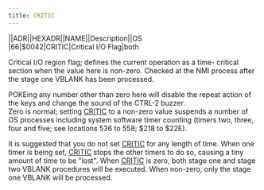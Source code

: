 ```yaml
---
title: CRITIC
---
```

||ADR||HEXADR||NAME||Description||OS  
|66|$0042|CRITIC|Critical I/O Flag|both  
  
Critical I/O region flag; defines the current operation as a time- critical section when the value here is non-zero. Checked at the NMI process after the stage one VBLANK has been processed.  
  
POKEing any number other than zero here will disable the repeat action of the keys and change the sound of the CTRL-2 buzzer.  
Zero is normal; setting [CRITIC](../CRITIC/index.md) to a non-zero value suspends a number of OS processes including system software timer counting (timers two, three, four and five; see locations 536 to 558; $218 to $22E).  
  
It is suggested that you do not set [CRITIC](../CRITIC/index.md) for any length of time. When one timer is being set, [CRITIC](../CRITIC/index.md) stops the other timers to do so, causing a tiny amount of time to be "lost". When [CRITIC](../CRITIC/index.md) is zero, both stage one and stage two VBLANK procedures will be executed. When non-zero, only the stage one VBLANK will be processed.  
